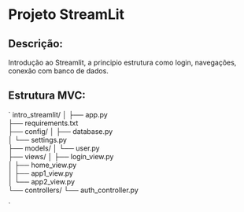 # Projeto StreamLit

## Descrição:

Introdução ao Streamlit, a principio estrutura como login, navegações, conexão com banco de dados.

## Estrutura MVC:
`
intro_streamlit/
│
├── app.py                
├── requirements.txt      
├── config/
│   ├── database.py       
│   └── settings.py       
├── models/
│   └── user.py           
├── views/
│   ├── login_view.py     
│   ├── home_view.py      
│   ├── app1_view.py      
│   └── app2_view.py      
└── controllers/
    └── auth_controller.py 


`